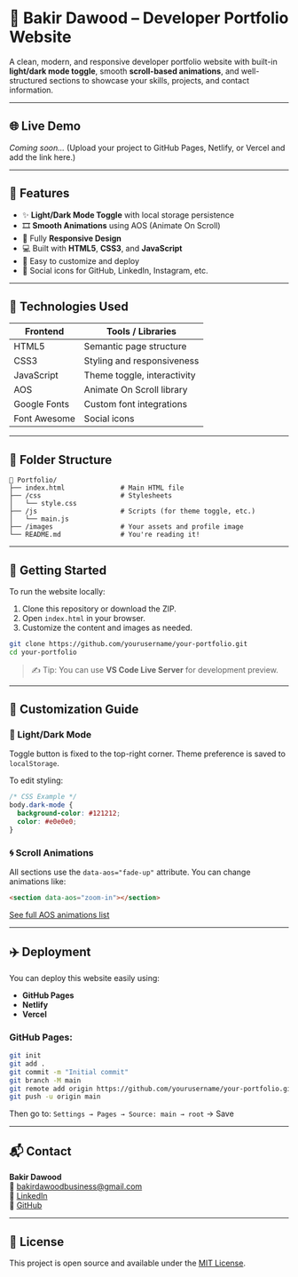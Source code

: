 
# 💼 Bakir Dawood – Developer Portfolio Website

A clean, modern, and responsive developer portfolio website with built-in **light/dark mode toggle**, smooth **scroll-based animations**, and well-structured sections to showcase your skills, projects, and contact information.

---

## 🌐 Live Demo

*Coming soon…* (Upload your project to GitHub Pages, Netlify, or Vercel and add the link here.)

---

## 🧩 Features

- ✨ **Light/Dark Mode Toggle** with local storage persistence
- 🎞️ **Smooth Animations** using AOS (Animate On Scroll)
- 📱 Fully **Responsive Design**
- 💻 Built with **HTML5**, **CSS3**, and **JavaScript**
- 📄 Easy to customize and deploy
- 🔗 Social icons for GitHub, LinkedIn, Instagram, etc.

---

## 🧪 Technologies Used

| Frontend     | Tools / Libraries        |
|--------------|---------------------------|
| HTML5        | Semantic page structure   |
| CSS3         | Styling and responsiveness |
| JavaScript   | Theme toggle, interactivity |
| AOS          | Animate On Scroll library |
| Google Fonts | Custom font integrations  |
| Font Awesome | Social icons              |

---

## 📂 Folder Structure

```
📁 Portfolio/
├── index.html              # Main HTML file
├── /css                    # Stylesheets
│   └── style.css
├── /js                     # Scripts (for theme toggle, etc.)
│   └── main.js
├── /images                 # Your assets and profile image
└── README.md               # You're reading it!
```

---

## 🚀 Getting Started

To run the website locally:

1. Clone this repository or download the ZIP.
2. Open `index.html` in your browser.
3. Customize the content and images as needed.

```bash
git clone https://github.com/yourusername/your-portfolio.git
cd your-portfolio
```

> ✍️ Tip: You can use **VS Code Live Server** for development preview.

---

## 🧠 Customization Guide

### 🔄 Light/Dark Mode

Toggle button is fixed to the top-right corner. Theme preference is saved to `localStorage`.

To edit styling:

```css
/* CSS Example */
body.dark-mode {
  background-color: #121212;
  color: #e0e0e0;
}
```

### 🌀 Scroll Animations

All sections use the `data-aos="fade-up"` attribute. You can change animations like:

```html
<section data-aos="zoom-in"></section>
```

[See full AOS animations list](https://michalsnik.github.io/aos/)

---

## ✈️ Deployment

You can deploy this website easily using:

- **GitHub Pages**
- **Netlify**
- **Vercel**

### GitHub Pages:

```bash
git init
git add .
git commit -m "Initial commit"
git branch -M main
git remote add origin https://github.com/yourusername/your-portfolio.git
git push -u origin main
```

Then go to:
`Settings → Pages → Source: main → root` → Save

---

## 📬 Contact

**Bakir Dawood**  
📧 [bakirdawoodbusiness@gmail.com](mailto:bakirdawoodbusiness@gmail.com)  
🔗 [LinkedIn](https://linkedin.com/in/your-profile)  
🔗 [GitHub](https://github.com/your-username)

---

## 📄 License

This project is open source and available under the [MIT License](LICENSE).
